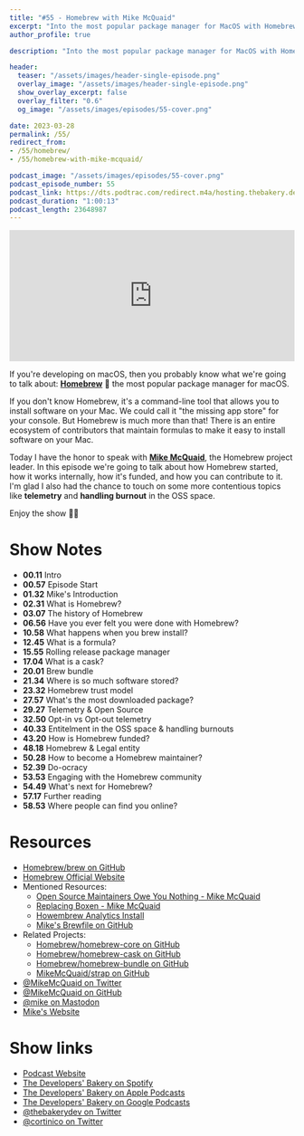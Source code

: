 ```yaml
---
title: "#55 - Homebrew with Mike McQuaid"
excerpt: "Into the most popular package manager for MacOS with Homebrew and Mike McQuaid"
author_profile: true

description: "Into the most popular package manager for MacOS with Homebrew and Mike McQuaid"

header:
  teaser: "/assets/images/header-single-episode.png"
  overlay_image: "/assets/images/header-single-episode.png"
  show_overlay_excerpt: false
  overlay_filter: "0.6"
  og_image: "/assets/images/episodes/55-cover.png"

date: 2023-03-28
permalink: /55/
redirect_from:
- /55/homebrew/
- /55/homebrew-with-mike-mcquaid/

podcast_image: "/assets/images/episodes/55-cover.png"
podcast_episode_number: 55
podcast_link: https://dts.podtrac.com/redirect.m4a/hosting.thebakery.dev/55-thedevelopersbakery-homebrew.m4a
podcast_duration: "1:00:13"
podcast_length: 23648987
---
```


<iframe src="https://open.spotify.com/embed-podcast/show/4jV6Yoz7D38sZJlYMzJm3k" width="100%" height="232" frameborder="0" allowtransparency="true" allow="encrypted-media"></iframe>

If you're developing on macOS, then you probably know what we're going to talk about: [**Homebrew**](https://github.com/Homebrew/brew) 🍺 the most popular package manager for macOS. 

If you don't know Homebrew, it's a command-line tool that allows you to install software on your Mac. We could call it "the missing app store" for your console. But Homebrew is much more than that! There is an entire ecosystem of contributors that maintain formulas to make it easy to install software on your Mac.

Today I have the honor to speak with [**Mike McQuaid**](https://twitter.com/MikeMcQuaid), the Homebrew project leader. In this episode we're going to talk about how Homebrew started, how it works internally, how it's funded, and how you can contribute to it. I'm glad I also had the chance to touch on some more contentious topics like **telemetry** and **handling burnout** in the OSS space.

Enjoy the show 👨‍🍳

# Show Notes

- **00.11** Intro
- **00.57** Episode Start
- **01.32** Mike's Introduction
- **02.31** What is Homebrew?
- **03.07** The history of Homebrew
- **06.56** Have you ever felt you were done with Homebrew?
- **10.58** What happens when you brew install?
- **12.45** What is a formula?
- **15.55** Rolling release package manager
- **17.04** What is a cask?
- **20.01** Brew bundle
- **21.34** Where is so much software stored?
- **23.32** Homebrew trust model
- **27.57** What's the most downloaded package?
- **29.27** Telemetry & Open Source
- **32.50** Opt-in vs Opt-out telemetry
- **40.33** Entitelment in the OSS space & handling burnouts
- **43.20** How is Homebrew funded?
- **48.18** Homebrew & Legal entity
- **50.28** How to become a Homebrew maintainer?
- **52.39** Do-ocracy
- **53.53** Engaging with the Homebrew community
- **54.49** What's next for Homebrew?
- **57.17** Further reading
- **58.53** Where people can find you online?

# Resources

* <i class="fab fa-github"></i> [Homebrew/brew on GitHub](https://github.com/Homebrew/brew)
* <i class="fas fa-link"></i> [Homebrew Official Website](https://brew.sh/)
* Mentioned Resources:
    * <i class="fas fa-link"></i> [Open Source Maintainers Owe You Nothing - Mike McQuaid](https://mikemcquaid.com/open-source-maintainers-owe-you-nothing/)
    * <i class="fas fa-link"></i> [Replacing Boxen - Mike McQuaid](https://mikemcquaid.com/replacing-boxen/)
    * <i class="fas fa-link"></i> [Howembrew Analytics Install](https://formulae.brew.sh/analytics/install/365d/)
    * <i class="fab fa-github"></i> [Mike's Brewfile on GitHub](https://github.com/MikeMcQuaid/dotfiles/blob/master/Brewfile)
* Related Projects:
    * <i class="fab fa-github"></i> [Homebrew/homebrew-core on GitHub](https://github.com/Homebrew/homebrew-core)
    * <i class="fab fa-github"></i> [Homebrew/homebrew-cask on GitHub](https://github.com/Homebrew/homebrew-cask)
    * <i class="fab fa-github"></i> [Homebrew/homebrew-bundle on GitHub](https://github.com/Homebrew/homebrew-bundle)
    * <i class="fab fa-github"></i> [MikeMcQuaid/strap on GitHub](https://github.com/MikeMcQuaid/strap)
* <i class="fab fa-twitter"></i> [@MikeMcQuaid on Twitter](https://twitter.com/MikeMcQuaid)
* <i class="fab fa-github"></i> [@MikeMcQuaid on GitHub](https://github.com/MikeMcQuaid)
* <i class="fab fa-mastodon"></i> [@mike on Mastodon](https://mastodon.mikemcquaid.com/@mike)
* <i class="fas fa-link"></i> [Mike's Website](https://mikemcquaid.com/)

# Show links

* <i class="fas fa-link"></i> [Podcast Website](https://thebakery.dev)
* <i class="fab fa-spotify"></i> [The Developers' Bakery on Spotify](https://open.spotify.com/show/4jV6Yoz7D38sZJlYMzJm3k?si=AL3ske_0R_CKlEScMhYhug)
* <i class="fas fa-podcast"></i> [The Developers' Bakery on Apple Podcasts](https://podcasts.apple.com/us/podcast/the-developers-bakery/id1542849034)
* <i class="fab fa-google-play"></i> [The Developers' Bakery on Google Podcasts](https://podcasts.google.com/feed/aHR0cHM6Ly90aGViYWtlcnkuZGV2L3BvZGNhc3QueG1s)
* <i class="fab fa-twitter"></i> [@thebakerydev on Twitter](https://twitter.com/thebakerydev)
* <i class="fab fa-twitter"></i> [@cortinico on Twitter](https://twitter.com/cortinico)